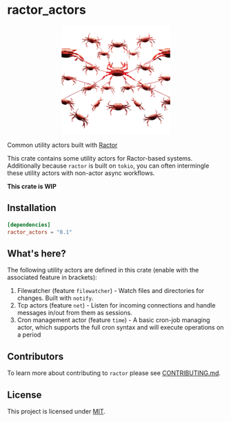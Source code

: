 # ractor_actors

<p align="center">
    <img src="https://raw.githubusercontent.com/slawlor/ractor/main/docs/ractor_logo.svg" width="50%" /> 
</p>

Common utility actors built with [Ractor](https://github.com/slawlor/ractor)

This crate contains some utility actors for Ractor-based systems. Additionally because `ractor` is built on `tokio`,
you can often intermingle these utility actors with non-actor async workflows.

**This crate is WIP**

## Installation

```toml
[dependencies]
ractor_actors = "0.1"
```

## What's here?

The following utility actors are defined in this crate (enable with the associated feature in brackets):

1. Filewatcher (feature `filewatcher`) - Watch files and directories for changes. Built with `notify`.
2. Tcp actors (feature `net`) - Listen for incoming connections and handle messages in/out from them as sessions.
3. Cron management actor (feature `time`) - A basic cron-job managing actor, which supports the full cron syntax and will execute operations on a period

## Contributors

To learn more about contributing to `ractor` please see [CONTRIBUTING.md](https://github.com/slawlor/ractor_actors/blob/main/CONTRIBUTING.md).

## License

This project is licensed under [MIT](https://github.com/slawlor/ractor_actors/blob/main/LICENSE).
